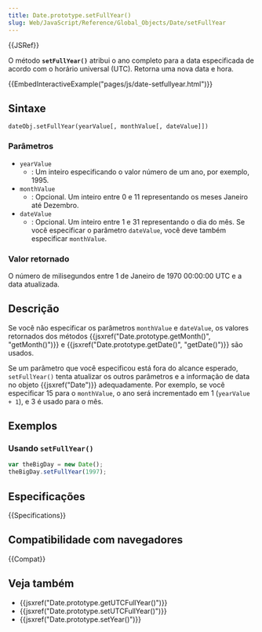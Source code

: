 ```yaml
---
title: Date.prototype.setFullYear()
slug: Web/JavaScript/Reference/Global_Objects/Date/setFullYear
---
```


{{JSRef}}

O método **`setFullYear()`** atribui o ano completo para a data especificada de acordo com o horário universal (UTC). Retorna uma nova data e hora.

{{EmbedInteractiveExample("pages/js/date-setfullyear.html")}}

## Sintaxe

```
dateObj.setFullYear(yearValue[, monthValue[, dateValue]])
```

### Parâmetros

- `yearValue`
  - : Um inteiro especificando o valor número de um ano, por exemplo, 1995.
- `monthValue`
  - : Opcional. Um inteiro entre 0 e 11 representando os meses Janeiro até Dezembro.
- `dateValue`
  - : Opcional. Um inteiro entre 1 e 31 representando o dia do mês. Se você especificar o parâmetro `dateValue`, você deve também especificar `monthValue`.

### Valor retornado

O número de milisegundos entre 1 de Janeiro de 1970 00:00:00 UTC e a data atualizada.

## Descrição

Se você não especificar os parâmetros `monthValue` e `dateValue`, os valores retornados dos métodos {{jsxref("Date.prototype.getMonth()", "getMonth()")}} e {{jsxref("Date.prototype.getDate()", "getDate()")}} são usados.

Se um parâmetro que você especificou está fora do alcance esperado, `setFullYear()` tenta atualizar os outros parâmetros e a informação de data no objeto {{jsxref("Date")}} adequadamente. Por exemplo, se você especificar 15 para o `monthValue`, o ano será incrementado em 1 (`yearValue + 1`), e 3 é usado para o mês.

## Exemplos

### Usando `setFullYear()`

```js
var theBigDay = new Date();
theBigDay.setFullYear(1997);
```

## Especificações

{{Specifications}}

## Compatibilidade com navegadores

{{Compat}}

## Veja também

- {{jsxref("Date.prototype.getUTCFullYear()")}}
- {{jsxref("Date.prototype.setUTCFullYear()")}}
- {{jsxref("Date.prototype.setYear()")}}
